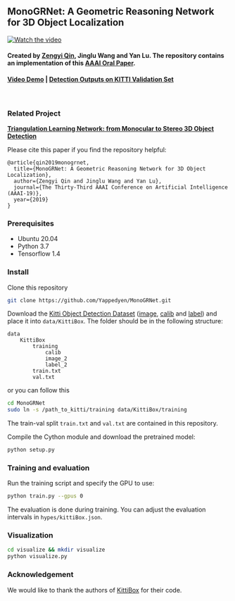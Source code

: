 ## MonoGRNet: A Geometric Reasoning Network for 3D Object Localization

[![Watch the video](demo.jpg)](https://cloud.tsinghua.edu.cn/f/194ddabfd05d4dc78b9f/)

#### Created by [Zengyi Qin](http://www.qinzy.tech/), Jinglu Wang and Yan Lu. The repository contains an implementation of this [AAAI Oral Paper](https://arxiv.org/abs/1811.10247).

#### [Video Demo](https://cloud.tsinghua.edu.cn/f/194ddabfd05d4dc78b9f/) | [Detection Outputs on KITTI Validation Set](https://cloud.tsinghua.edu.cn/f/57dbe05ad60b4e3c8e64/?dl=1)

<br/>

### Related Project
[**Triangulation Learning Network: from Monocular to Stereo 3D Object Detection**](https://github.com/Zengyi-Qin/TLNet)

Please cite this paper if you find the repository helpful:
```
@article{qin2019monogrnet, 
  title={MonoGRNet: A Geometric Reasoning Network for 3D Object Localization}, 
  author={Zengyi Qin and Jinglu Wang and Yan Lu},
  journal={The Thirty-Third AAAI Conference on Artificial Intelligence (AAAI-19)},
  year={2019}
}
```

### Prerequisites
- Ubuntu 20.04
- Python 3.7
- Tensorflow 1.4

### Install
Clone this repository
```bash
git clone https://github.com/Yappedyen/MonoGRNet.git
```

Download the [Kitti Object Detection Dataset](http://www.cvlibs.net/datasets/kitti/eval_object.php?obj_benchmark=3d) ([image](http://www.cvlibs.net/download.php?file=data_object_image_2.zip), [calib](http://www.cvlibs.net/download.php?file=data_object_calib.zip) and [label](http://www.cvlibs.net/download.php?file=data_object_label_2.zip)) and place it into `data/KittiBox`. The folder should be in the following structure:
```
data
    KittiBox
        training
            calib
            image_2
            label_2
        train.txt
        val.txt
```
or you can follow this
```bash
cd MonoGRNet
sudo ln -s /path_to_kitti/training data/KittiBox/training
```
The train-val split `train.txt` and `val.txt` are contained in this repository.
 
Compile the Cython module and download the pretrained model:
```bash
python setup.py
```

### Training and evaluation
Run the training script and specify the GPU to use:
```bash
python train.py --gpus 0
```
The evaluation is done during training. You can adjust the evaluation intervals in `hypes/kittiBox.json`.

### Visualization
```bash
cd visualize && mkdir visualize
python visualize.py
```

### Acknowledgement
We would like to thank the authors of [KittiBox](https://github.com/MarvinTeichmann/KittiBox) for their code.


